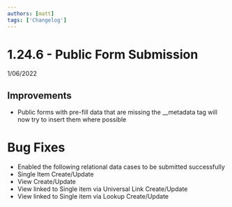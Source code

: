 ```yaml
---
authors: [matt]
tags: ['Changelog']
---
```


# 1.24.6 - Public Form Submission
1/06/2022

## Improvements

- Public forms with pre-fill data that are missing the __metadata tag will now try to insert them where possible

# Bug Fixes

- Enabled the following relational data cases to be submitted successfully
- Single Item Create/Update
- View Create/Update
- View linked to Single item via Universal Link Create/Update
- View linked to Single item via Lookup Create/Update